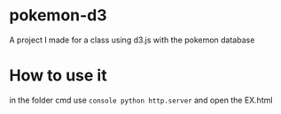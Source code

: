 # pokemon-d3
A project I made for a class using d3.js with the pokemon database

# How to use it

in the folder cmd use ```console python http.server``` and open the EX.html